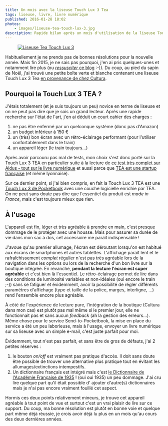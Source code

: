 ```yaml
---
title: Un mois avec la liseuse Touch Lux 3 Tea
tags: liseuse, livre, livre numérique
published: 2016-01-28 18:02
photos:
    - images/liseuse-tea-touch-lux-3.jpg
description: Rapide bilan après un mois d'utilisation de la liseuse Touch Lux 3 TEA
---
```


<figure class="object-left bordered">
    <a href="/images/liseuse-tea-touch-lux-3.jpg"><img loading="lazy" src="/images/330x/liseuse-tea-touch-lux-3.jpg" alt="Liseuse Tea Touch
Lux 3"></a>
</figure>

Habituellement je ne prends pas de bonnes résolutions pour la nouvelle année.
Mais fin 2015, je ne sais pas pourquoi, j'en ai pris quelques-unes et notamment
lire plus (ou [*ressusciter* ce blog](/posts/) :-)). Du coup, au pied du sapin de
Noël, j'ai trouvé une petite boîte verte et blanche contenant une liseuse Touch Lux 3 Tea [en
provenance de chez
Cultura](http://www.cultura.com/liseuse-cultura-touch-lux-3-7640152093739.html).

## Pourquoi la Touch Lux 3 TEA ?

J'étais totalement (et je suis toujours un peu) novice en terme de liseuse et on
ne peut pas dire que je sois un grand lecteur. Après une rapide recherche sur
l'état de l'art, j'en ai déduit un court cahier des charges&nbsp;:

1. ne pas être enfermé par un quelconque système (donc pas d'Amazon)
1. un budget inférieur à 150&nbsp;€
1. un (très) bon écran avec un rétro-éclairage performant (pour l'utiliser
   confortablement dans le train)
1. un appareil léger (le train toujours...)

Après avoir parcouru pas mal de tests, mon choix s'est donc porté sur la Touch
Lux 3 TEA en particulier suite à la lecture de [ce test très complet sur Aldus -
tout sur le livre
numérique](http://aldus2006.typepad.fr/mon_weblog/2015/09/tea-touch-lux-3-test-complet.html)
et aussi parce que [TEA est une startup française](http://www.tea-ebook.com/)
(et même lyonnaise).

Sur ce dernier point, si j'ai bien compris, en fait la Touch Lux 3 TEA est une
[Touch Lux 3 de
Pocketbook](http://www.pocketbook-int.com/fr/products/pocketbook-touch-lux-3)
avec une couche logicielle enrichie par TEA. On ne peut sans doute pas dire que
l'essentiel du produit est *made in France*, mais c'est toujours mieux que rien.

## À l'usage

L'appareil est fin, léger et très agréable à prendre en main, c'est presque
dommage de le protéger avec une housse. Mais pour assurer sa durée de vie dans
mon sac à dos, cet accessoire me paraît indispensable&nbsp;!

J'avoue qu'au premier allumage, l'écran est déroutant lorsqu'on est habitué aux
écrans de smartphones et autres tablettes. L'affichage paraît lent et le
rafraîchissement *complet* régulier n'est pas très agréable lors de la
navigation dans les options ou lors de la recherche d'un bon livre sur la
boutique intégrée. En revanche, **pendant la lecture l'écran est super
agréable** et c'est bien là l'essentiel. Le rétro-éclairage permet de lire dans
des conditions de luminosité variables et non-idéales (oui encore le train ;-))
sans se fatiguer et évidemment, avoir la possibilité de régler différents
paramètres d'affichage (type et taille de la police, marges, interligne, ...)
rend l'ensemble encore plus agréable.

À côté de l'expérience de lecture pure, l'intégration de la boutique (Cultura
dans mon cas) est plutôt pas mal même si le premier jour, elle ne fonctionnait
pas et sans aucun *feedback* (ah la gestion des erreurs...). Même chose pour le
service Send-to-Pocketbook, la mise en place du service a été un peu laborieuse,
mais à l'usage, envoyer un livre numérique sur sa liseuse avec un simple e-mail,
c'est juste parfait pour moi.

Évidemment, tout n'est pas parfait, et sans être de gros de défauts, j'ai 2 petites
réserves&nbsp;:

1. le bouton *on/off* est vraiment pas pratique d'accès. Il doit sans doute être
   possible de trouver une alternative plus pratique tout en évitant les
   allumages/extinctions intempestifs.
1. Un dictionnaire français est intégré mais c'est [le Dictionnaire de
   l'Académie Française de
1935](https://fr.wikipedia.org/wiki/Dictionnaire_de_l'Acad%C3%A9mie_fran%C3%A7aise#Huiti.C3.A8me_.C3.A9dition_.281932-1935.29)&nbsp;!
(oui oui 1935) un peu dommage. J'ai cru lire quelque part qu'il était possible
d' ajouter d'autre(s) dictionnaires mais je n'ai pas encore vraiment fouillé cet
aspect.

Hormis ces deux points relativement mineurs, je trouve cet appareil agréable à
tout point de vue et surtout c'est un vrai plaisir de lire sur ce support. Du
coup, ma bonne résolution est plutôt en bonne voie et quelque part même déjà
réussie, je crois avoir déjà lu plus en un mois qu'au cours des deux dernières
années.
